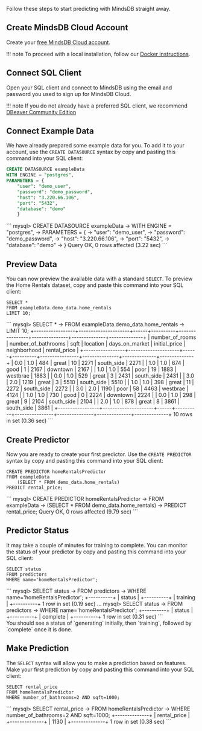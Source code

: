 Follow these steps to start predicting with MindsDB straight away.

## Create MindsDB Cloud Account
Create your [free MindsDB Cloud account](https://cloud.mindsdb.com/signup).

!!! note
	To proceed with a local installation, follow our [Docker instructions](/deployment/docker).

## Connect SQL Client
Open your SQL client and connect to MindsDB using the email and password you used to sign up for MindsDB Cloud.

!!! note
	If you do not already have a preferred SQL client, we recommend [DBeaver Community Edition](https://dbeaver.io/download/)

## Connect Example Data
We have already prepared some example data for you.  To add it to your account, use the `CREATE DATASOURCE` syntax by copy and pasting this command into your SQL client:</li>
``` sql
CREATE DATASOURCE exampleData
WITH ENGINE = "postgres",
PARAMETERS = { 
	"user": "demo_user",
	"password": "demo_password",
	"host": "3.220.66.106",
	"port": "5432",
	"database": "demo"
	}
```
<div id="create-datasource">
  <style>
    #create-datasource code { background-color: #353535; color: #f5f5f5 }
  </style>
```
mysql> CREATE DATASOURCE exampleData
    -> WITH ENGINE = "postgres",
    -> PARAMETERS = {
    -> "user": "demo_user",
    -> "password": "demo_password",
    -> "host": "3.220.66.106",
    -> "port": "5432",
    -> "database": "demo"
    -> }
Query OK, 0 rows affected (3.22 sec)
```
</div>

## Preview Data
You can now preview the available data with a standard `SELECT`.  To preview the Home Rentals dataset, copy and paste this command into your SQL client:
```
SELECT * 
FROM exampleData.demo_data.home_rentals
LIMIT 10;
```
<div id="preview-data">
<style>
    #preview-data code { background-color: #353535; color: #f5f5f5 }
</style>
```
mysql> SELECT * 
    -> FROM exampleData.demo_data.home_rentals
    -> LIMIT 10;
+-----------------+---------------------+------+----------+----------------+---------------+--------------+--------------+
| number_of_rooms | number_of_bathrooms | sqft | location | days_on_market | initial_price | neighborhood | rental_price |
+-----------------+---------------------+------+----------+----------------+---------------+--------------+--------------+
| 0.0             | 1.0                 | 484  | great    | 10             | 2271          | south_side   | 2271         |
| 1.0             | 1.0                 | 674  | good     | 1              | 2167          | downtown     | 2167         |
| 1.0             | 1.0                 | 554  | poor     | 19             | 1883          | westbrae     | 1883         |
| 0.0             | 1.0                 | 529  | great    | 3              | 2431          | south_side   | 2431         |
| 3.0             | 2.0                 | 1219 | great    | 3              | 5510          | south_side   | 5510         |
| 1.0             | 1.0                 | 398  | great    | 11             | 2272          | south_side   | 2272         |
| 3.0             | 2.0                 | 1190 | poor     | 58             | 4463          | westbrae     | 4124         |
| 1.0             | 1.0                 | 730  | good     | 0              | 2224          | downtown     | 2224         |
| 0.0             | 1.0                 | 298  | great    | 9              | 2104          | south_side   | 2104         |
| 2.0             | 1.0                 | 878  | great    | 8              | 3861          | south_side   | 3861         |
+-----------------+---------------------+------+----------+----------------+---------------+--------------+--------------+
10 rows in set (0.36 sec)
```
</div>

## Create Predictor
Now you are ready to create your first predictor.  Use the `CREATE PREDICTOR` syntax by copy and pasting this command into your SQL client:
```
CREATE PREDICTOR homeRentalsPredictor
FROM exampleData
	(SELECT * FROM demo_data.home_rentals)
PREDICT rental_price;
```
<div id="create-predictor">
  <style>
    #create-predictor code { background-color: #353535; color: #f5f5f5 }
  </style>
```
mysql> CREATE PREDICTOR homeRentalsPredictor
    -> FROM exampleData
    -> (SELECT * FROM demo_data.home_rentals)
    -> PREDICT rental_price;
Query OK, 0 rows affected (9.79 sec)
```
</div>

## Predictor Status
It may take a couple of minutes for training to complete.  You can monitor the status of your predictor by copy and pasting this command into your SQL client:
```
SELECT status
FROM predictors
WHERE name='homeRentalsPredictor';
```
<div id="predictor-status">
  <style>
    #predictor-status code { background-color: #353535; color: #f5f5f5 }
  </style>
```
mysql> SELECT status
    -> FROM predictors
    -> WHERE name='homeRentalsPredictor';
+----------+
| status   |
+----------+
| training |
+----------+
1 row in set (0.19 sec)
...
mysql> SELECT status
    -> FROM predictors
    -> WHERE name='homeRentalsPredictor';
+----------+
| status   |
+----------+
| complete |
+----------+
1 row in set (0.31 sec)
```
</div>
You should see a status of `generating` initially, then `training`, followed by `complete` once it is done.  

## Make Prediction
The `SELECT` syntax will allow you to make a prediction based on features.  Make your first prediction by copy and pasting this command into your SQL client:
```
SELECT rental_price
FROM homeRentalsPredictor
WHERE number_of_bathrooms=2 AND sqft=1000;
```
<div id="make-prediction">
  <style>
    #make-prediction code { background-color: #353535; color: #f5f5f5 }
  </style>
```
mysql> SELECT rental_price
    -> FROM homeRentalsPredictor
    -> WHERE number_of_bathrooms=2 AND sqft=1000;
+--------------+
| rental_price |
+--------------+
| 1130         |
+--------------+
1 row in set (0.38 sec)
```
</div>
